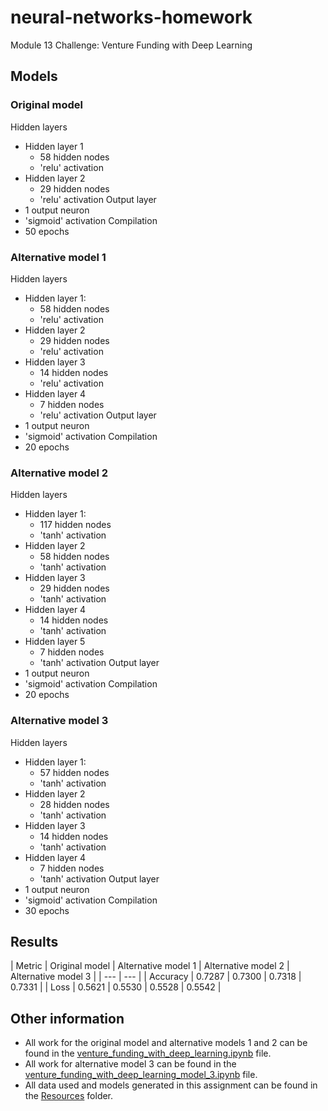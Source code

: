 # neural-networks-homework
Module 13 Challenge: Venture Funding with Deep Learning

## Models
### Original model
Hidden layers
- Hidden layer 1
  - 58 hidden nodes
  - 'relu' activation
- Hidden layer 2
  - 29 hidden nodes
  - 'relu' activation
Output layer
- 1 output neuron
- 'sigmoid' activation
Compilation
- 50 epochs

### Alternative model 1
Hidden layers
- Hidden layer 1:
  - 58 hidden nodes
  - 'relu' activation
- Hidden layer 2
  - 29 hidden nodes
  - 'relu' activation
- Hidden layer 3
  - 14 hidden nodes
  - 'relu' activation
- Hidden layer 4
  - 7 hidden nodes
  - 'relu' activation
Output layer
- 1 output neuron
- 'sigmoid' activation
Compilation
- 20 epochs

### Alternative model 2
Hidden layers
- Hidden layer 1:
  - 117 hidden nodes
  - 'tanh' activation
- Hidden layer 2
  - 58 hidden nodes
  - 'tanh' activation
- Hidden layer 3
  - 29 hidden nodes
  - 'tanh' activation
- Hidden layer 4
  - 14 hidden nodes
  - 'tanh' activation
- Hidden layer 5
  - 7 hidden nodes
  - 'tanh' activation
Output layer
- 1 output neuron
- 'sigmoid' activation
Compilation
- 20 epochs

### Alternative model 3
Hidden layers
- Hidden layer 1:
  - 57 hidden nodes
  - 'tanh' activation
- Hidden layer 2
  - 28 hidden nodes
  - 'tanh' activation
- Hidden layer 3
  - 14 hidden nodes
  - 'tanh' activation
- Hidden layer 4
  - 7 hidden nodes
  - 'tanh' activation
Output layer
- 1 output neuron
- 'sigmoid' activation
Compilation
- 30 epochs

## Results
| Metric | Original model | Alternative model 1 | Alternative model 2 | Alternative model 3 |
| --- | --- |
| Accuracy | 0.7287 | 0.7300 | 0.7318 | 0.7331 |
| Loss | 0.5621 | 0.5530 | 0.5528 | 0.5542 |

## Other information
- All work for the original model and alternative models 1 and 2 can be found in the [venture_funding_with_deep_learning.ipynb](https://github.com/julianritchey/neural-networks-homework/blob/main/venture_funding_with_deep_learning.ipynb) file.
- All work for alternative model 3 can be found in the [venture_funding_with_deep_learning_model_3.ipynb](https://github.com/julianritchey/neural-networks-homework/blob/main/venture_funding_with_deep_learning_model_3.ipynb) file.
- All data used and models generated in this assignment can be found in the [Resources](https://github.com/julianritchey/neural-networks-homework/tree/main/Resources) folder.